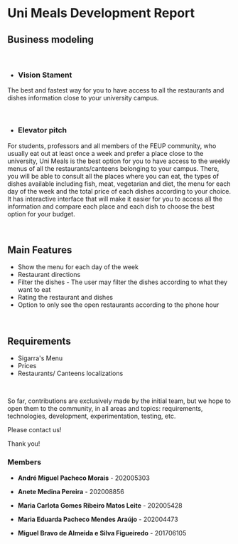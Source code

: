 

# Uni Meals Development Report



 ## Business modeling

&nbsp; 



- ### Vision Stament
The best and fastest way for you to have access to all the restaurants and dishes information close to your university campus.

&nbsp; 


- ### Elevator pitch
For students, professors and all members of the FEUP community, who usually eat out at least once a week and prefer a place close to the university, Uni Meals is the best option for you to have access to the weekly menus of all the restaurants/canteens belonging to your campus. There, you will be able to consult all the places where you can eat, the types of dishes available including fish, meat, vegetarian and diet, the menu for each day of the week and the total price of each dishes according to your choice.
 It has interactive interface that will make it easier for you to access all the information and compare each place and each dish to choose the best option for your budget. 

&nbsp; 


## Main Features
 -  Show the menu for each day of the week 
 -  Restaurant directions 
 -  Filter the dishes - The user may filter the dishes  according to what they want to eat
 -  Rating the restaurant and dishes
 -  Option to only see the open restaurants according to the phone hour

&nbsp; 


## Requirements
- Sigarra's Menu
- Prices
- Restaurants/ Canteens localizations


&nbsp; 


So far, contributions are exclusively made by the initial team, but we hope to open them to the community, in all areas and topics: requirements, technologies, development, experimentation, testing, etc.

Please contact us!

Thank you!






### Members


- **André Miguel Pacheco Morais** - 202005303

- **Anete Medina Pereira** - 202008856

- **Maria Carlota Gomes Ribeiro Matos Leite** - 202005428

- **Maria Eduarda Pacheco Mendes Araújo** - 202004473

- **Miguel Bravo de Almeida e Silva Figueiredo** - 201706105 
